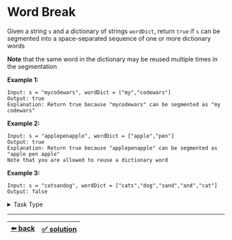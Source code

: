 # Word Break

Given a string `s` and a dictionary of strings `wordDict`, return `true` if `s` can be segmented into a space-separated sequence of one or more dictionary words

__Note__ that the same word in the dictionary may be reused multiple times in the segmentation

__Example 1:__

```
Input: s = "mycodewars", wordDict = ["my","codewars"]
Output: true
Explanation: Return true because "mycodewars" can be segmented as "my codewars"
```

__Example 2:__

```
Input: s = "applepenapple", wordDict = ["apple","pen"]
Output: true
Explanation: Return true because "applepenapple" can be segmented as "apple pen apple"
Note that you are allowed to reuse a dictionary word
```

__Example 3:__

```
Input: s = "catsandog", wordDict = ["cats","dog","sand","and","cat"]
Output: false
```

<details>

<summary>Task Type</summary>

</details>

---

| [:arrow_left: back](../task-type.md) | [:white_check_mark: solution](./solution.js) |
| :---: | :---: |
